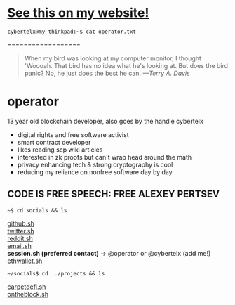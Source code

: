 # [See this on my website!](https://cybtlx.one)

`cybertelx@my-thinkpad:~$ cat operator.txt`

==================

> When my bird was looking at my computer monitor, I thought 'Woooah. That bird has no idea what he's looking at. But does the bird panic? No, he just does the best he can.
> _—Terry A. Davis_

# operator

13 year old blockchain developer, also goes by the handle cybertelx

- digital rights and free software activist
- smart contract developer
- likes reading scp wiki articles
- interested in zk proofs but can't wrap head around the math
- privacy enhancing tech & strong cryptography is cool
- reducing my reliance on nonfree software day by day

## CODE IS FREE SPEECH: FREE ALEXEY PERTSEV

`~$ cd socials && ls`

[github.sh](https://github.com/cybertelx)  
[twitter.sh](https://twitter.com/cybertel_x)  
[reddit.sh](https://reddit.com/u/cybertelx)  
[email.sh](mailto://cybertelx@proton.me)  
**session.sh (preferred contact)** -> @operator or @cybertelx (add me!)  
[ethwallet.sh](https://wallet.cybtlx.one)

`~/socials$ cd ../projects && ls`

[carpetdefi.sh](https://carpetde.fi)  
[ontheblock.sh](https://paper.wf/on-the-block)
